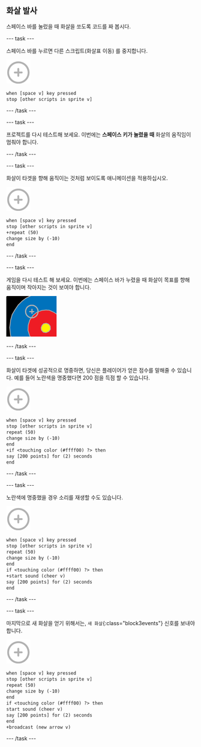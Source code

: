 ## 화살 발사

스페이스 바를 눌렀을 때 화살을 쏘도록 코드를 짜 봅시다.

\--- task \---

스페이스 바를 누르면 다른 스크립트(화살표 이동) 를 중지합니다.

![타겟 스프라이트](images/target-sprite.png)

```blocks3
when [space v] key pressed
stop [other scripts in sprite v]
```

\--- /task \---

\--- task \---

프로젝트를 다시 테스트해 보세요. 이번에는 **스페이스 키가 눌렸을 때** 화살의 움직임이 멈춰야 합니다.

\--- /task \---

\--- task \---

화살이 타겟을 향해 움직이는 것처럼 보이도록 애니메이션을 적용하십시오.

![타겟 스프라이트](images/target-sprite.png)

```blocks3
when [space v] key pressed
stop [other scripts in sprite v]
+repeat (50)
change size by (-10)
end
```

\--- /task \---

\--- task \---

게임을 다시 테스트 해 보세요. 이번에는 스페이스 바가 누렸을 때 화살이 목표를 향해 움직이며 작아지는 것이 보여야 합니다.

![조준점이 겨냥된 타겟](images/archery-animate-test.png)

\--- /task \---

\--- task \---

화살이 타겟에 성공적으로 명중하면, 당신은 플레이어가 얻은 점수를 말해줄 수 있습니다. 예를 들어 노란색을 명중했다면 200 점을 득점 할 수 있습니다.

![타겟 스프라이트](images/target-sprite.png)

```blocks3
when [space v] key pressed
stop [other scripts in sprite v]
repeat (50)
change size by (-10)
end
+if <touching color (#ffff00) ?> then
say [200 points] for (2) seconds
end
```

\--- /task \---

\--- task \---

노란색에 명중했을 경우 소리를 재생할 수도 있습니다.

![타겟 스프라이트](images/target-sprite.png)

```blocks3
when [space v] key pressed
stop [other scripts in sprite v]
repeat (50)
change size by (-10)
end
if <touching color (#ffff00) ?> then
+start sound (cheer v)
say [200 points] for (2) seconds
end
```

\--- /task \---

\--- task \---

마지막으로 새 화살을 얻기 위해서는, `새 화살`{:class="block3events"} 신호를 보내야 합니다.

![타겟 스프라이트](images/target-sprite.png)

```blocks3
when [space v] key pressed
stop [other scripts in sprite v]
repeat (50)
change size by (-10)
end
if <touching color (#ffff00) ?> then
start sound (cheer v)
say [200 points] for (2) seconds
end
+broadcast (new arrow v)
```

\--- /task \---